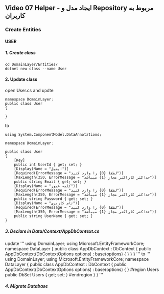 ## Video 07 Helper - ایجاد مدل و Repository مربوط به کاربران


### Create Entities

#### USER
##### 1. Create class
```
cd DomainLayer/Entities/
dotnet new class --name User
```
#### 2. Update class
open User.cs and updte
```
namespace DomainLayer;
public class User
{

}
```
to
```
using System.ComponentModel.DataAnnotations;

namespace DomainLayer;

public class User
{
    [Key]
    public int UserId { get; set; }
    [Display(Name = "ایمیل")]
    [Required(ErrorMessage = "لطفا {0} را وارد کنید")]
    [MaxLength(350, ErrorMessage = "حداکثر کاراکتر مجاز {1} میباشد")]
    public string Email { get; set; }
    [Display(Name = "کلمه عبور")]
    [Required(ErrorMessage = "لطفا {0} را وارد کنید")]
    [MaxLength(350, ErrorMessage = "حداکثر کاراکتر مجاز {1} میباشد")]
    public string Password { get; set; }
    [Display(Name = "نام کاربری")]
    [Required(ErrorMessage = "لطفا {0} را وارد کنید")]
    [MaxLength(350, ErrorMessage = "حداکثر کاراکتر مجاز {1} میباشد")]
    public string UserName { get; set; }
}
```
##### 3. Declare in Data/Context/AppDbContext.cs
update 
'''
using DomainLayer;
using Microsoft.EntityFrameworkCore;
namespace DataLayer
{
    public class AppDbContext : DbContext
    {
        public AppDbContext(DbContextOptions<AppDbContext> options)
            : base(options)
        {
        }
    }
}
'''
to
'''
using DomainLayer;
using Microsoft.EntityFrameworkCore;
namespace DataLayer
{
    public class AppDbContext : DbContext
    {
        public AppDbContext(DbContextOptions<AppDbContext> options)
            : base(options)
        {
        }
        #region Users
        public DbSet<User> Users { get; set; }
        #endregion
    }
}
'''
##### 4. Migrate Database
